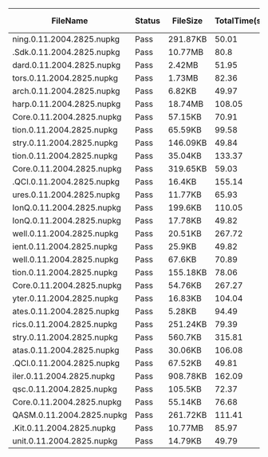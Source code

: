  | FileName                  | Status | FileSize | TotalTime(sec) | Upload(sec) | Submit(sec) | SignWait(sec) | Retry Count | 
 |---------------------------|--------|----------|----------------|-------------|-------------|---------------|-------------|
 | ning.0.11.2004.2825.nupkg | Pass   | 291.87KB | 50.01          | 0.68        | 0.52        | 48.28         | 0           | 
 | .Sdk.0.11.2004.2825.nupkg | Pass   | 10.77MB  | 80.8           | 1.08        | 0.35        | 79.08         | 0           | 
 | dard.0.11.2004.2825.nupkg | Pass   | 2.42MB   | 51.95          | 0.7         | 0.33        | 50.23         | 0           | 
 | tors.0.11.2004.2825.nupkg | Pass   | 1.73MB   | 82.36          | 0.69        | 0.37        | 80.64         | 0           | 
 | arch.0.11.2004.2825.nupkg | Pass   | 6.82KB   | 49.97          | 1.01        | 0.4         | 48.28         | 0           | 
 | harp.0.11.2004.2825.nupkg | Pass   | 18.74MB  | 108.05         | 1.16        | 0.37        | 106.37        | 0           | 
 | Core.0.11.2004.2825.nupkg | Pass   | 57.15KB  | 70.91          | 0.51        | 0.37        | 69.35         | 0           | 
 | tion.0.11.2004.2825.nupkg | Pass   | 65.59KB  | 99.58          | 0.53        | 0.36        | 98.02         | 0           | 
 | stry.0.11.2004.2825.nupkg | Pass   | 146.09KB | 49.84          | 0.51        | 0.39        | 48.28         | 0           | 
 | tion.0.11.2004.2825.nupkg | Pass   | 35.04KB  | 133.37         | 0.5         | 0.39        | 131.81        | 0           | 
 | Core.0.11.2004.2825.nupkg | Pass   | 319.65KB | 59.03          | 0.5         | 0.38        | 57.48         | 0           | 
 | .QCI.0.11.2004.2825.nupkg | Pass   | 16.4KB   | 155.14         | 0.49        | 0.4         | 153.6         | 0           | 
 | ures.0.11.2004.2825.nupkg | Pass   | 11.77KB  | 65.93          | 0.5         | 0.41        | 64.39         | 0           | 
 | IonQ.0.11.2004.2825.nupkg | Pass   | 199.6KB  | 110.05         | 0.49        | 0.39        | 108.51        | 0           | 
 | IonQ.0.11.2004.2825.nupkg | Pass   | 17.78KB  | 49.82          | 0.49        | 0.41        | 48.28         | 0           | 
 | well.0.11.2004.2825.nupkg | Pass   | 20.51KB  | 267.72         | 0.49        | 0.39        | 266.18        | 0           | 
 | ient.0.11.2004.2825.nupkg | Pass   | 25.9KB   | 49.82          | 0.51        | 0.38        | 48.28         | 0           | 
 | well.0.11.2004.2825.nupkg | Pass   | 67.6KB   | 70.89          | 0.49        | 0.38        | 69.35         | 0           | 
 | tion.0.11.2004.2825.nupkg | Pass   | 155.18KB | 78.06          | 0.64        | 0.45        | 76.52         | 0           | 
 | Core.0.11.2004.2825.nupkg | Pass   | 54.76KB  | 267.27         | 0.52        | 0.38        | 265.74        | 0           | 
 | yter.0.11.2004.2825.nupkg | Pass   | 16.83KB  | 104.04         | 0.54        | 0.37        | 102.51        | 0           | 
 | ates.0.11.2004.2825.nupkg | Pass   | 5.28KB   | 94.49          | 0.66        | 0.42        | 92.96         | 0           | 
 | rics.0.11.2004.2825.nupkg | Pass   | 251.24KB | 79.39          | 0.81        | 0.36        | 77.86         | 0           | 
 | stry.0.11.2004.2825.nupkg | Pass   | 560.7KB  | 315.81         | 0.64        | 0.37        | 314.28        | 0           | 
 | atas.0.11.2004.2825.nupkg | Pass   | 30.06KB  | 106.08         | 0.74        | 0.38        | 104.55        | 0           | 
 | .QCI.0.11.2004.2825.nupkg | Pass   | 67.52KB  | 49.81          | 0.51        | 0.36        | 48.28         | 0           | 
 | iler.0.11.2004.2825.nupkg | Pass   | 908.78KB | 162.09         | 0.87        | 0.36        | 160.57        | 0           | 
 | qsc.0.11.2004.2825.nupkg  | Pass   | 105.5KB  | 72.37          | 0.55        | 0.41        | 70.86         | 0           | 
 | Core.0.11.2004.2825.nupkg | Pass   | 55.14KB  | 76.68          | 0.64        | 0.38        | 75.17         | 0           | 
 | QASM.0.11.2004.2825.nupkg | Pass   | 261.72KB | 111.41         | 0.62        | 0.32        | 109.9         | 0           | 
 | .Kit.0.11.2004.2825.nupkg | Pass   | 10.77MB  | 85.97          | 0.8         | 0.4         | 84.46         | 0           | 
 | unit.0.11.2004.2825.nupkg | Pass   | 14.79KB  | 49.79          | 0.51        | 0.34        | 48.28         | 0           | 
